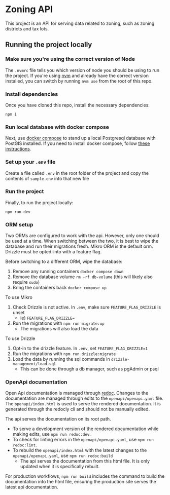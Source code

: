 # Zoning API
This project is an API for serving data related to zoning, such as zoning districts and tax lots.

## Running the project locally

### Make sure you're using the correct version of Node
The `.nvmrc` file tells you which version of node you should be using to run the project. If you're using [nvm](https://github.com/nvm-sh/nvm) and already have the correct version installed, you can switch by running `nvm use` from the root of this repo.
 
### Install dependencies
Once you have cloned this repo, install the necessary dependencies:
```
npm i
```
### Run local database with docker compose
Next, use [docker compose](https://docs.docker.com/compose/) to stand up a local Postgresql database with PostGIS installed. If you need to install docker compose, follow [these instructions](https://docs.docker.com/compose/install/).

### Set up your `.env` file
Create a file called `.env` in the root folder of the project and copy the contents of `sample.env` into that new file

### Run the project
Finally, to run the project locally:
```
npm run dev
```

### ORM setup
Two ORMs are configured to work with the api. However, only one should be used at a time. When switching between the two, it is best to wipe the database and run their migrations fresh. Mikro ORM is the default orm. Drizzle must be opted-into with a feature flag.

Before switching to a different ORM, wipe the database:
1. Remove any running containers `docker compose down`
2. Remove the database volume `rm -rf db-volume` (this will likely also require `sudo`)
3. Bring the containers back `docker compose up`

To use Mikro
1. Check Drizzle is not active. In `.env`, make sure `FEATURE_FLAG_DRIZZLE` is unset
    - ie) `FEATURE_FLAG_DRIZZLE=` 
1. Run the migrations with `npm run migrate:up`
   - The migrations will also load the data

To use Drizzle
1. Opt-in to the drizzle feature. In `.env`, set `FEATURE_FLAG_DRIZZLE=1`
2. Run the migrations with `npm run drizzle:migrate`
3. Load the data by running the sql commands in `drizzle-management/load.sql`
   - This can be done through a db manager, such as pgAdmin or psql

### OpenApi documentation
Open Api documentation is managed through [redoc](https://redocly.com/docs/redoc/). Changes to the documentation are managed through edits to the `openapi/openapi.yaml` file. The `openapi/index.html` is used to serve the rendered documentation. It is generated through the redocly cli and should not be manually edited.

The api serves the documentation on its root path.

- To serve a development version of the rendered documentation while making edits, use `npm run redoc:dev`.
- To check for linting errors in the `openapi/openapi.yaml`, use `npm run redoc:lint`.
- To rebuild the `openapi/index.html` with the latest changes to the `openapi/openapi.yaml`, use `npm run redoc:build`
  - The api serves the documentation from this html file. It is only updated when it is specifically rebuilt.

For production workflows, `npm run build` includes the command to build the documentation into the html file, ensuring the production site serves the latest api documentation.
